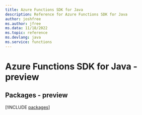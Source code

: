 ```yaml
---
title: Azure Functions SDK for Java
description: Reference for Azure Functions SDK for Java
author: joshfree
ms.author: jfree
ms.data: 11/18/2022
ms.topic: reference
ms.devlang: java
ms.service: functions
---
```

# Azure Functions SDK for Java - preview
## Packages - preview
[!INCLUDE [packages](functions-index.md)]